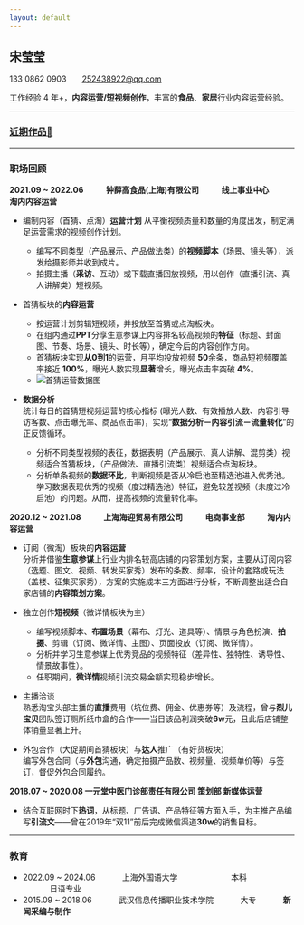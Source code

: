 ```yaml
---
layout: default
---
```


## 宋莹莹

133 0862 0903       [252438922@qq.com](mailto:252438922@qq.com)

工作经验 4 年+，**内容运营/短视频创作**，丰富的**食品**、**家居**行业内容运营经验。

---

### [近期作品🔗](https://sprat-my.sharepoint.com/:f:/g/personal/syy_sprat_top/El9S1ntXa9NEidPii7jnDO4BbS2XDGSYVg09ou0ybEazqQ?e=w7NW1K)


---


### 职场回顾



**2021.09 ~ 2022.06            钟薛高食品(上海)有限公司            线上事业中心            淘内内容运营**

- 编制内容（首猜、点淘）**运营计划**
从平衡视频质量和数量的角度出发，制定满足运营需求的视频创作计划。
  -	编写不同类型（产品展示、产品做法类）的**视频脚本**（场景、镜头等），派发给摄影师并收到成片。
  -	拍摄主播（**采访**、互动）或下载直播回放视频，用以创作（直播引流、真人讲解类）短视频。

- 首猜板块的**内容运营**
  - 按运营计划剪辑短视频，并投放至首猜或点淘板块。
  - 在组内通过**PPT**分享生意参谋上内容排名较高视频的**特征**（标题、封面图、节奏、场景、镜头、时长等），确定今后的内容创作方向。
  - 首猜板块实现**从0到1**的运营，月平均投放视频 **50**余条，商品短视频覆盖率接近 **100%**，曝光人数实现**显著**增长，曝光点击率突破 **4%**。
  - ![首猜运营数据图](/assets/img/shoucai.png)
- **数据分析**
<br>统计每日的首猜短视频运营的核心指标 (曝光人数、有效播放人数、内容引导访客数、点击曝光率、商品点击率)，实现“**数据分析－内容引流－流量转化**”的正反馈循环。
  -	分析不同类型视频的表征，数据表明（产品展示、真人讲解、混剪类）视频适合首猜板块，（产品做法、直播引流类）视频适合点淘板块。
  -	分析单条视频的**数据环比**，判断视频是否从冷启池至精选池进入优秀池。学习数据表现优秀的视频（度过精选池）特征，避免较差视频（未度过冷启池）的问题。从而，提高视频的流量转化率。

  

**2020.12 ~ 2021.08            上海海迎贸易有限公司            电商事业部            淘内内容运营**

- 订阅（微淘）板块的**内容运营**
<br>分析并借鉴**生意参谋**上行业内排名较高店铺的内容策划方案，主要从订阅内容（选题、图文、视频、转发买家秀）发布的条数、频率，设计的套路或玩法（盖楼、征集买家秀），方案的实施成本三方面进行分析，不断调整出适合自家店铺的**内容策划方案**。

- 独立创作**短视频**（微详情板块为主）
   - 编写视频脚本、**布置场景**（幕布、灯光、道具等）、情景与角色扮演、**拍摄**、剪辑（订阅、微详情、主图）、页面投放（订阅、微详情）。
   - 分析并学习生意参谋上优秀竞品的视频特征（差异性、独特性、诱导性、情景故事性）。
   - 任职期间，**微详情**视频引流交易金额实现稳步增长。

- 主播洽谈
<br>熟悉淘宝头部主播的**直播**费用（坑位费、佣金、优惠券等）及流程，曾与**烈儿宝贝**团队签订厕所纸巾盒的合作——当日该品利润突破**6w**元，且此后店铺整体销量显著上升。

- 外包合作（大促期间首猜板块）与**达人**推广（有好货板块）
<br>编写外包合同（与**外包**沟通，确定拍摄产品数、视频量、视频单价等）与签订，督促外包合同履约。




**2018.07 ~ 2020.08            一元堂中医门诊部责任有限公司            策划部            新媒体运营**

- 结合互联网时下**热词**，从标题、广告语、产品特征等方面入手，为主推产品编写**引流文**——曾在2019年“双11”前后完成微信渠道**30w**的销售目标。



---

### 教育

- 2022.09 ~ 2024.06            上海外国语大学                        本科                        日语专业
- 2015.09 ~ 2018.06            武汉信息传播职业技术学院            大专            **新闻采编与制作**
  
